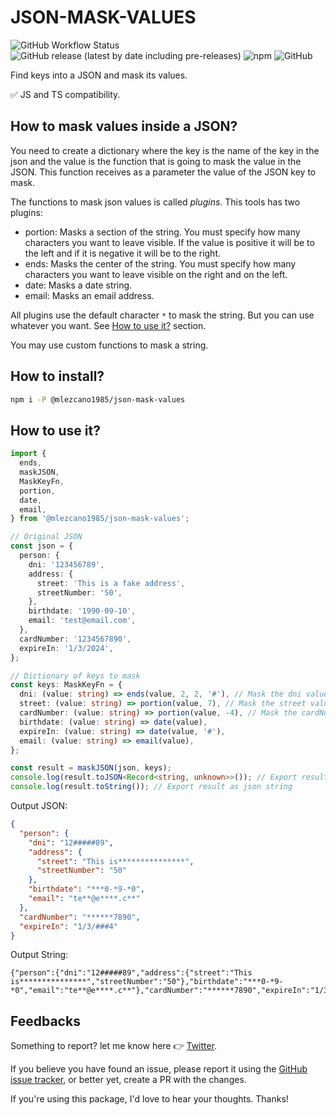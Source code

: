 # JSON-MASK-VALUES

![GitHub Workflow Status](https://github.com/mlezcano1985/json-mask-values/actions/workflows/npm-publish.yml/badge.svg)
![GitHub release (latest by date including pre-releases)](https://img.shields.io/github/v/release/mlezcano1985/json-mask-values?include_prereleases)
![npm](https://img.shields.io/npm/v/@mlezcano1985/json-mask-values)
![GitHub](https://img.shields.io/github/license/mlezcano1985/json-mask-values)

Find keys into a JSON and mask its values.

:white_check_mark: JS and TS compatibility.

## How to mask values inside a JSON?

You need to create a dictionary where the key is the name of the key in the json and the value is the function that is going to mask the value in the JSON. This function receives as a parameter the value of the JSON key to mask.

The functions to mask json values is called _plugins_. This tools has two plugins:

- portion: Masks a section of the string. You must specify how many characters you want to leave visible. If the value is positive it will be to the left and if it is negative it will be to the right.
- ends: Masks the center of the string. You must specify how many characters you want to leave visible on the right and on the left.
- date: Masks a date string.
- email: Masks an email address.

All plugins use the default character `*` to mask the string. But you can use whatever you want. See [How to use it?](#how-to-use-it) section.

You may use custom functions to mask a string.

## How to install?

```sh
npm i -P @mlezcano1985/json-mask-values
```

## How to use it?

```ts
import {
  ends,
  maskJSON,
  MaskKeyFn,
  portion,
  date,
  email,
} from '@mlezcano1985/json-mask-values';

// Original JSON
const json = {
  person: {
    dni: '123456789',
    address: {
      street: 'This is a fake address',
      streetNumber: '50',
    },
    birthdate: '1990-09-10',
    email: 'test@email.com',
  },
  cardNumber: '1234567890',
  expireIn: '1/3/2024',
};

// Dictionary of keys to mask
const keys: MaskKeyFn = {
  dni: (value: string) => ends(value, 2, 2, '#'), // Mask the dni value in the JSON. The value parameter is "123456789". The character # is used to mask the string. Leave visible the 2 first and 2 last characters.
  street: (value: string) => portion(value, 7), // Mask the street value in the JSON. The value parameter is "This is a fake address". Leave visible the first 7 characters
  cardNumber: (value: string) => portion(value, -4), // Mask the cardNumber value in the JSON. The value parameter is "1234567890". Leave visible the last 4 characters.
  birthdate: (value: string) => date(value),
  expireIn: (value: string) => date(value, '#'),
  email: (value: string) => email(value),
};

const result = maskJSON(json, keys);
console.log(result.toJSON<Record<string, unknown>>()); // Export result as JSON
console.log(result.toString()); // Export result as json string
```

Output JSON:

```json
{
  "person": {
    "dni": "12#####89",
    "address": {
      "street": "This is***************",
      "streetNumber": "50"
    },
    "birthdate": "***0-*9-*0",
    "email": "te**@e****.c**"
  },
  "cardNumber": "******7890",
  "expireIn": "1/3/###4"
}
```

Output String:

```
{"person":{"dni":"12#####89","address":{"street":"This is***************","streetNumber":"50"},"birthdate":"***0-*9-*0","email":"te**@e****.c**"},"cardNumber":"******7890","expireIn":"1/3/###4"}
```

## Feedbacks

Something to report? let me know here :point_right: [Twitter](https://twitter.com/mlezcano1985).

If you believe you have found an issue, please report it using the [GitHub issue tracker](https://github.com/mlezcano1985/rut/issues), or better yet, create a PR with the changes.

If you're using this package, I'd love to hear your thoughts. Thanks!
